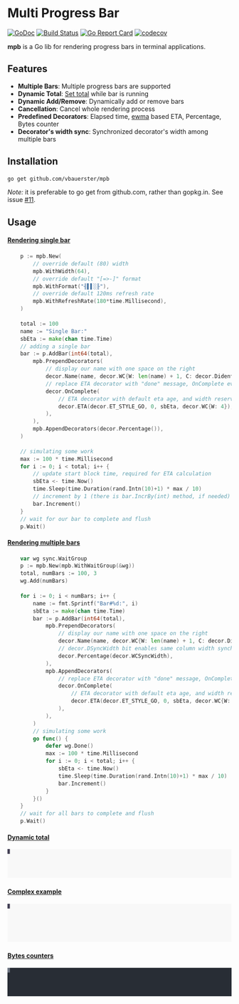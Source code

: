 # Multi Progress Bar

[![GoDoc](https://godoc.org/github.com/vbauerster/mpb?status.svg)](https://godoc.org/github.com/vbauerster/mpb)
[![Build Status](https://travis-ci.org/vbauerster/mpb.svg?branch=master)](https://travis-ci.org/vbauerster/mpb)
[![Go Report Card](https://goreportcard.com/badge/github.com/vbauerster/mpb)](https://goreportcard.com/report/github.com/vbauerster/mpb)
[![codecov](https://codecov.io/gh/vbauerster/mpb/branch/master/graph/badge.svg)](https://codecov.io/gh/vbauerster/mpb)

**mpb** is a Go lib for rendering progress bars in terminal applications.

## Features

* __Multiple Bars__: Multiple progress bars are supported
* __Dynamic Total__: [Set total](https://github.com/vbauerster/mpb/issues/9#issuecomment-344448984) while bar is running
* __Dynamic Add/Remove__: Dynamically add or remove bars
* __Cancellation__: Cancel whole rendering process
* __Predefined Decorators__: Elapsed time, [ewma](https://github.com/VividCortex/ewma) based ETA, Percentage, Bytes counter
* __Decorator's width sync__:  Synchronized decorator's width among multiple bars

## Installation

```sh
go get github.com/vbauerster/mpb
```

_Note:_ it is preferable to go get from github.com, rather than gopkg.in. See issue [#11](https://github.com/vbauerster/mpb/issues/11).

## Usage

#### [Rendering single bar](examples/singleBar/main.go)
```go
    p := mpb.New(
        // override default (80) width
        mpb.WithWidth(64),
        // override default "[=>-]" format
        mpb.WithFormat("╢▌▌░╟"),
        // override default 120ms refresh rate
        mpb.WithRefreshRate(180*time.Millisecond),
    )

    total := 100
    name := "Single Bar:"
    sbEta := make(chan time.Time)
    // adding a single bar
    bar := p.AddBar(int64(total),
        mpb.PrependDecorators(
            // display our name with one space on the right
            decor.Name(name, decor.WC{W: len(name) + 1, C: decor.DidentRight}),
            // replace ETA decorator with "done" message, OnComplete event
            decor.OnComplete(
                // ETA decorator with default eta age, and width reservation of 4
                decor.ETA(decor.ET_STYLE_GO, 0, sbEta, decor.WC{W: 4}), "done",
            ),
        ),
        mpb.AppendDecorators(decor.Percentage()),
    )

    // simulating some work
    max := 100 * time.Millisecond
    for i := 0; i < total; i++ {
        // update start block time, required for ETA calculation
        sbEta <- time.Now()
        time.Sleep(time.Duration(rand.Intn(10)+1) * max / 10)
        // increment by 1 (there is bar.IncrBy(int) method, if needed)
        bar.Increment()
    }
    // wait for our bar to complete and flush
    p.Wait()
```

#### [Rendering multiple bars](examples/simple/main.go)
```go
    var wg sync.WaitGroup
    p := mpb.New(mpb.WithWaitGroup(&wg))
    total, numBars := 100, 3
    wg.Add(numBars)

    for i := 0; i < numBars; i++ {
        name := fmt.Sprintf("Bar#%d:", i)
        sbEta := make(chan time.Time)
        bar := p.AddBar(int64(total),
            mpb.PrependDecorators(
                // display our name with one space on the right
                decor.Name(name, decor.WC{W: len(name) + 1, C: decor.DidentRight}),
                // decor.DSyncWidth bit enables same column width synchronization
                decor.Percentage(decor.WCSyncWidth),
            ),
            mpb.AppendDecorators(
                // replace ETA decorator with "done" message, OnComplete event
                decor.OnComplete(
                    // ETA decorator with default eta age, and width reservation of 3
                    decor.ETA(decor.ET_STYLE_GO, 0, sbEta, decor.WC{W: 3}), "done",
                ),
            ),
        )
        // simulating some work
        go func() {
            defer wg.Done()
            max := 100 * time.Millisecond
            for i := 0; i < total; i++ {
                sbEta <- time.Now()
                time.Sleep(time.Duration(rand.Intn(10)+1) * max / 10)
                bar.Increment()
            }
        }()
    }
    // wait for all bars to complete and flush
    p.Wait()
```

#### [Dynamic total](examples/dynTotal/main.go)

![dynamic total](examples/gifs/tclYsR0wDvtdmdxUgalzRmzar.svg)

#### [Complex example](examples/complex/main.go)

![complex](examples/gifs/wHzf1M7sd7B3zVa2scBMnjqRf.svg)

#### [Bytes counters](examples/io/single/main.go)

![byte counters](examples/gifs/Gxew29H1aDUhAb0rJcMi8KHg1.svg)
